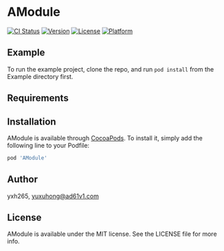 # AModule

[![CI Status](https://img.shields.io/travis/yxh265/AModule.svg?style=flat)](https://travis-ci.org/yxh265/AModule)
[![Version](https://img.shields.io/cocoapods/v/AModule.svg?style=flat)](https://cocoapods.org/pods/AModule)
[![License](https://img.shields.io/cocoapods/l/AModule.svg?style=flat)](https://cocoapods.org/pods/AModule)
[![Platform](https://img.shields.io/cocoapods/p/AModule.svg?style=flat)](https://cocoapods.org/pods/AModule)

## Example

To run the example project, clone the repo, and run `pod install` from the Example directory first.

## Requirements

## Installation

AModule is available through [CocoaPods](https://cocoapods.org). To install
it, simply add the following line to your Podfile:

```ruby
pod 'AModule'
```

## Author

  yxh265, yuxuhong@ad61v1.com

## License

AModule is available under the MIT license. See the LICENSE file for more info.
